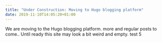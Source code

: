 ```yaml
---
title: "Under Construction: Moving to Hugo blogging platform"
date: 2019-11-10T14:05:20+01:00
---
```

We are moving to the Hugo blogging platform. more and regular posts to come.. Until ready this site may look a bit weird and empty.
test 5
